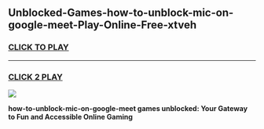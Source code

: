 
## Unblocked-Games-how-to-unblock-mic-on-google-meet-Play-Online-Free-xtveh
<h3>
<a href="https://premium76.site?title=how-to-unblock-mic-on-google-meet&ref=26A">CLICK TO PLAY</a></h3>
<hr>

<h3>
<a href="https://premium76.site?title=how-to-unblock-mic-on-google-meet&ref=26A">CLICK 2 PLAY</a>
  
</h3>

<a href="https://premium76.site?title=how-to-unblock-mic-on-google-meet&ref=26A"><img src="https://clearcache.store/games.png"></a>


**how-to-unblock-mic-on-google-meet games unblocked: Your Gateway to Fun and Accessible Online Gaming**
